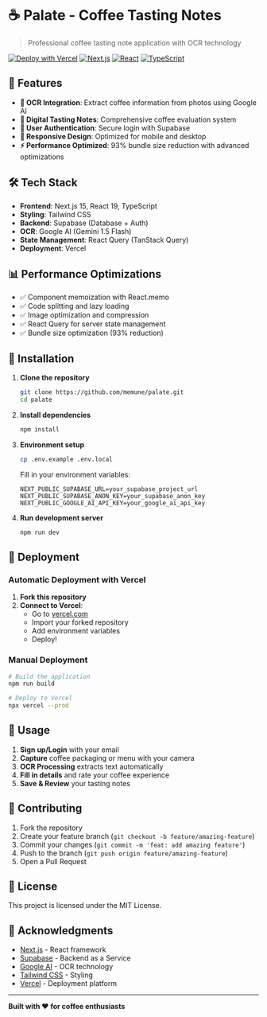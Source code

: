 # ☕ Palate - Coffee Tasting Notes

> Professional coffee tasting note application with OCR technology

[![Deploy with Vercel](https://vercel.com/button)](https://vercel.com/new/clone?repository-url=https://github.com/memune/palate)
[![Next.js](https://img.shields.io/badge/Next.js-15.3.5-black)](https://nextjs.org/)
[![React](https://img.shields.io/badge/React-19.0.0-blue)](https://reactjs.org/)
[![TypeScript](https://img.shields.io/badge/TypeScript-5.7.2-blue)](https://www.typescriptlang.org/)

## 🚀 Features

- **📸 OCR Integration**: Extract coffee information from photos using Google AI
- **📝 Digital Tasting Notes**: Comprehensive coffee evaluation system
- **👤 User Authentication**: Secure login with Supabase
- **📱 Responsive Design**: Optimized for mobile and desktop
- **⚡ Performance Optimized**: 93% bundle size reduction with advanced optimizations

## 🛠️ Tech Stack

- **Frontend**: Next.js 15, React 19, TypeScript
- **Styling**: Tailwind CSS
- **Backend**: Supabase (Database + Auth)
- **OCR**: Google AI (Gemini 1.5 Flash)
- **State Management**: React Query (TanStack Query)
- **Deployment**: Vercel

## 📊 Performance Optimizations

- ✅ Component memoization with React.memo
- ✅ Code splitting and lazy loading
- ✅ Image optimization and compression
- ✅ React Query for server state management
- ✅ Bundle size optimization (93% reduction)

## 🔧 Installation

1. **Clone the repository**
   ```bash
   git clone https://github.com/memune/palate.git
   cd palate
   ```

2. **Install dependencies**
   ```bash
   npm install
   ```

3. **Environment setup**
   ```bash
   cp .env.example .env.local
   ```
   
   Fill in your environment variables:
   ```env
   NEXT_PUBLIC_SUPABASE_URL=your_supabase_project_url
   NEXT_PUBLIC_SUPABASE_ANON_KEY=your_supabase_anon_key
   NEXT_PUBLIC_GOOGLE_AI_API_KEY=your_google_ai_api_key
   ```

4. **Run development server**
   ```bash
   npm run dev
   ```

## 🚀 Deployment

### Automatic Deployment with Vercel

1. **Fork this repository**
2. **Connect to Vercel**:
   - Go to [vercel.com](https://vercel.com)
   - Import your forked repository
   - Add environment variables
   - Deploy!

### Manual Deployment

```bash
# Build the application
npm run build

# Deploy to Vercel
npx vercel --prod
```

## 📱 Usage

1. **Sign up/Login** with your email
2. **Capture** coffee packaging or menu with your camera
3. **OCR Processing** extracts text automatically
4. **Fill in details** and rate your coffee experience
5. **Save & Review** your tasting notes

## 🤝 Contributing

1. Fork the repository
2. Create your feature branch (`git checkout -b feature/amazing-feature`)
3. Commit your changes (`git commit -m 'feat: add amazing feature'`)
4. Push to the branch (`git push origin feature/amazing-feature`)
5. Open a Pull Request

## 📄 License

This project is licensed under the MIT License.

## 🙏 Acknowledgments

- [Next.js](https://nextjs.org/) - React framework
- [Supabase](https://supabase.com/) - Backend as a Service
- [Google AI](https://ai.google.dev/) - OCR technology
- [Tailwind CSS](https://tailwindcss.com/) - Styling
- [Vercel](https://vercel.com/) - Deployment platform

---

**Built with ❤️ for coffee enthusiasts**